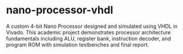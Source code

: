 # nano-processor-vhdl
A custom 4-bit Nano Processor designed and simulated using VHDL in Vivado. This academic project demonstrates processor architecture fundamentals including ALU, register bank, instruction decoder, and program ROM with simulation testbenches and final report.
